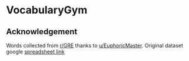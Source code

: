 # VocabularyGym
## Acknowledgement
Words collected from [r/GRE](https://www.reddit.com/r/GRE/comments/elfezl/magoosh_1000_vocabulary_words_spreadsheet_quizlet/)
thanks to [u/EuphoricMaster](https://www.reddit.com/user/EuphoricMaster/). Original dataset google 
[spreadsheet link](https://docs.google.com/spreadsheets/d/1hI7juCF8seIMZwjD6qsUgXZpdpa3VEUVTX8Uzd-_tpI/edit#gid=0)
